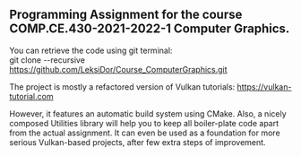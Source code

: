 ## Programming Assignment for the course COMP.CE.430-2021-2022-1 Computer Graphics.

You can retrieve the code using git terminal:<br>
git clone --recursive https://github.com/LeksiDor/Course_ComputerGraphics.git


The project is mostly a refactored version of Vulkan tutorials: https://vulkan-tutorial.com

However, it features an automatic build system using CMake.
Also, a nicely composed Utilities library will help you to keep all boiler-plate code apart from the actual assignment.
It can even be used as a foundation for more serious Vulkan-based projects, after few extra steps of improvement.
